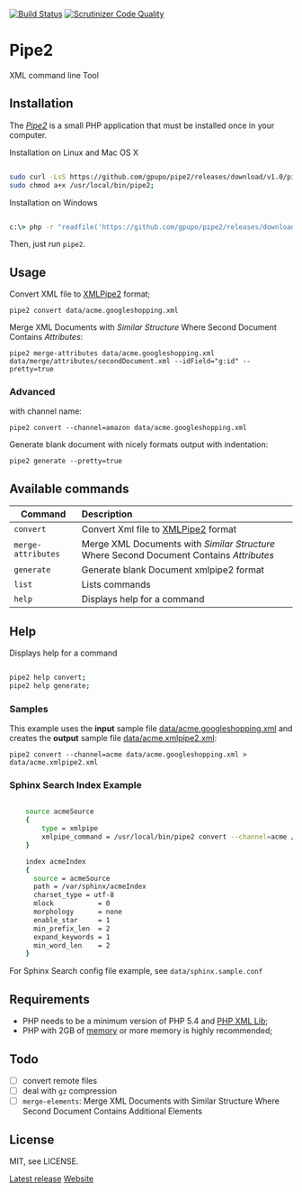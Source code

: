 [![Build Status](https://secure.travis-ci.org/gpupo/pipe2.png?branch=master)](http://travis-ci.org/gpupo/pipe2)
[![Scrutinizer Code Quality](https://scrutinizer-ci.com/g/gpupo/pipe2/badges/quality-score.png?b=master)](https://scrutinizer-ci.com/g/gpupo/pipe2/?branch=master)

# Pipe2

XML command line Tool

## Installation

The *[Pipe2](http://gpupo.github.io/pipe2/)* is a small PHP application that must be installed once in your computer.

Installation on Linux and Mac OS X

```bash

sudo curl -LsS https://github.com/gpupo/pipe2/releases/download/v1.0/pipe2.phar -o /usr/local/bin/pipe2;
sudo chmod a+x /usr/local/bin/pipe2;

```
Installation on Windows

```bat

c:\> php -r "readfile('https://github.com/gpupo/pipe2/releases/download/v1.0/pipe2.phar');" > pipe2

```
Then, just run ``pipe2``.


## Usage

Convert XML file to [XMLPipe2](http://sphinxsearch.com/docs/current.html#xmlpipe2) format;

    pipe2 convert data/acme.googleshopping.xml

Merge XML Documents with *Similar Structure* Where Second Document Contains *Attributes*:

    pipe2 merge-attributes data/acme.googleshopping.xml data/merge/attributes/secondDocument.xml --idField="g:id" --pretty=true

### Advanced

with channel name:

    pipe2 convert --channel=amazon data/acme.googleshopping.xml

Generate blank document with nicely formats output with indentation:

    pipe2 generate --pretty=true


## Available commands


| Command               | Description
| ----------------------|:-------------
| ``convert``           | Convert Xml file to [XMLPipe2](http://sphinxsearch.com/docs/current.html#xmlpipe2) format
| ``merge-attributes``  | Merge XML Documents with *Similar Structure* Where Second Document Contains *Attributes*
| ``generate``          | Generate blank Document xmlpipe2 format
| ``list``              | Lists commands
| ``help``              | Displays help for a command

## Help

Displays help for a command

```bash

pipe2 help convert;
pipe2 help generate;

```
### Samples

This example uses the **input** sample file [data/acme.googleshopping.xml](https://github.com/gpupo/pipe2/blob/master/data/acme.googleshopping.xml)
 and creates the **output** sample file [data/acme.xmlpipe2.xml](https://github.com/gpupo/pipe2/blob/master/data/acme.xmlpipe2.xml):

    pipe2 convert --channel=acme data/acme.googleshopping.xml > data/acme.xmlpipe2.xml

### Sphinx Search Index Example

```bash

    source acmeSource
    {
        type = xmlpipe
        xmlpipe_command = /usr/local/bin/pipe2 convert --channel=acme /tmp/data/acme.googleshopping.xml
    }

    index acmeIndex
    {
      source = acmeSource
      path = /var/sphinx/acmeIndex
      charset_type = utf-8
      mlock           = 0
      morphology      = none
      enable_star     = 1
      min_prefix_len  = 2
      expand_keywords = 1
      min_word_len    = 2
    }
```

For Sphinx Search config file example, see ``data/sphinx.sample.conf``

## Requirements

- PHP needs to be a minimum version of PHP 5.4 and [PHP XML Lib](http://php.net/manual/en/dom.setup.php);
- PHP with 2GB of [memory](http://php.net/memory-limit) or more memory is highly recommended;

## Todo

- [ ] convert remote files
- [ ] deal with ``gz`` compression
- [ ] ``merge-elements``: Merge XML Documents with Similar Structure Where Second Document Contains Additional Elements

## License

MIT, see LICENSE.

[Latest release](https://github.com/gpupo/pipe2/releases/latest)
[Website](http://gpupo.github.io/pipe2/)

